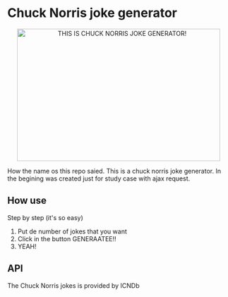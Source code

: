 # Chuck Norris joke generator

<!-- ![THIS IS CHUCK NORRIS!](https://mrraduan.github.io/chuck-norris-joke-generator/images/img-readme.png) -->

<p align="center">
  <img alt="THIS IS CHUCK NORRIS JOKE GENERATOR!" width="460" height="300" src="https://mrraduan.github.io/chuck-norris-joke-generator/images/img-readme.png">
</p>

How the name os this repo saied. This is a chuck norris joke generator.
In the begining was created just for study case with ajax request.

## How use

Step by step (it's so easy)

1. Put de number of jokes that you want
2. Click in the button GENERAATEE!!
3. YEAH!

## API

The Chuck Norris jokes is provided by ICNDb
